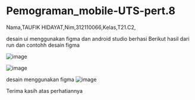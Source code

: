 # Pemograman_mobile-UTS-pert.8
Nama,TAUFIK HIDAYAT,Nim,312110066,Kelas,T21.C2,

desain ui menggunakan figma dan android studio berhasi
Berikut hasil dari run dan contohh desain figma

![image](https://user-images.githubusercontent.com/116345854/202396805-baefd922-34cf-4531-9116-d1e7fbf6558f.png)

![image](https://user-images.githubusercontent.com/116345854/202396515-b4a0e303-86d9-4624-8545-be881de55411.png)

desain menggunakan figma
![image](https://user-images.githubusercontent.com/116345854/202396692-1fb6d8d7-2162-4340-9c71-5fc7b611a5f5.png)


Terima kasih atas perhatiannya
